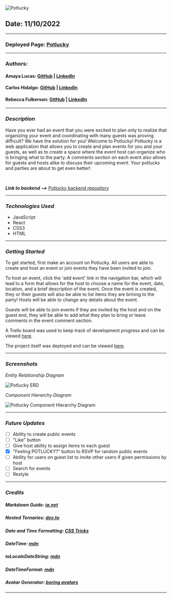 ![Potlucky](https://i.imgur.com/O5OyXvg.jpg)

## **Date:** 11/10/2022

---

### **Deployed Page:** [Potlucky](https://potlucky-b1d55a4c56e4.herokuapp.com/)

---

### **Authors:**

#### Amaya Lucas: [GitHub](https://github.com/ajluc/) | [LinkedIn](https://www.linkedin.com/in/amaya-lucas/)

#### Carlos Hidalgo: [GitHub](https://github.com/pancholo35) | [LinkedIn](https://www.linkedin.com/in/carlos-hidalgo-linkin/)

#### Rebecca Fulkerson: [GitHub](https://github.com/ralicynf) | [LinkedIn](https://www.linkedin.com/in/fulkersonrebecca/)

---

### **_Description_**

Have you ever had an event that you were excited to plan only to realize that organizing your event and coordinating with many guests was proving difficult? We have the solution for you! Welcome to Potlucky! Potlucky is a web application that allows you to create and plan events for you and your guests, as well as to create a space where the event host can organize who is bringing what to the party. A comments section on each event also allows for guests and hosts alike to discuss their upcoming event. Your potlucks and parties are about to get even better!

<br />

**_Link to backend -->_** [Potlucky backend repository](https://github.com/ajluc/potlucky-backend)

---

### **_Technologies Used_**

- JavaScript
- React
- CSS3
- HTML

---

### **_Getting Started_**

To get started, first make an account on Potlucky. All users are able to create and host an event or join events they have been invited to join.

To host an event, click the 'add event' link in the navigation bar, which will lead to a form that allows for the host to choose a name for the event, date, location, and a brief description of the event. Once the event is created, they or their guests will also be able to list items they are brining to the party! Hosts will be able to change any details about the event.

Guests will be able to join events if they are invited by the host and on the guest end, they will be able to add what they plan to bring or leave comments in the event comment section.

A Trello board was used to keep track of development progress and can be viewed [here](https://trello.com/b/Vi9hiVsb/project-3-potlucky).

The project itself was deployed and can be viewed [here](https://feelingpotlucky.herokuapp.com/).

---

### **_Screenshots_**

_Entity Relationship Diagram_

![Potlucky ERD](https://i.imgur.com/Gnwm1lz.jpg)

_Component Hierarchy Diagram_

![Potlucky Component Hierarchy Diagram](https://i.imgur.com/iVJbH1m.png)

---

### **_Future Updates_**

- [ ] Ability to create public events
- [ ] "Like" button
- [ ] Give host ability to assign items to each guest
- [x] "Feeling POTLUCKY?" button to RSVP for random public events
- [ ] Ability for users on guest list to invite other users if given permissions by host
- [ ] Search for events
- [ ] Restyle

---

### **_Credits_**

##### Markdown Guide: [ia.net](https://ia.net/writer/support/general/markdown-guide)

##### Nested Ternaries: [dev.to](https://dev.to/samba_code/nested-ternary-statements-in-react-jsx-35kp)

##### Date and Time Formatting: [CSS Tricks](https://css-tricks.com/how-to-convert-a-date-string-into-a-human-readable-format/)

##### DateTime: [mdn](https://developer.mozilla.org/en-US/docs/Web/JavaScript/Reference/Global_Objects/Intl/DateTimeFormat/DateTimeFormat#using_timestyle_and_datestyle)

##### toLocaleDateString: [mdn](https://developer.mozilla.org/en-US/docs/Web/JavaScript/Reference/Global_Objects/Date/toLocaleDateString)

##### DateTimeFormat: [mdn](https://developer.mozilla.org/en-US/docs/Web/JavaScript/Reference/Global_Objects/Intl/DateTimeFormat/DateTimeFormat)

##### Avatar Generator: [boring avatars](https://boringavatars.com/)

---
